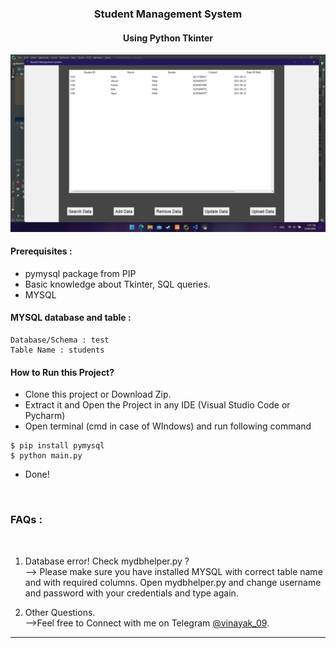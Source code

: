 ###  <center> Student Management System</center>
####  <center> Using Python Tkinter</center>

[<img src="documentation/2.png" />](https://t.me/vinayak_09)

#### Prerequisites :
- pymysql package from PIP
- Basic knowledge about Tkinter, SQL queries.
- MYSQL

#### MYSQL database and table :
```
Database/Schema : test 
Table Name : students
```


#### How to Run this Project?
- Clone this project or Download Zip.
- Extract it and Open the Project in any IDE (Visual Studio Code or Pycharm)
- Open terminal (cmd in case of WIndows) and run following command
```shell
$ pip install pymysql
$ python main.py
```
- Done!

<br>

### FAQs :

</br>

1. Database error! Check mydbhelper.py ?<br>
    --> Please make sure you have installed MYSQL with correct table name and with required columns. Open mydbhelper.py and change username and password with your credentials and type again. 

2. Other Questions.<br>
    -->Feel free to Connect with me on Telegram [@vinayak_09](http://t.me/vinayak_09).



------------
